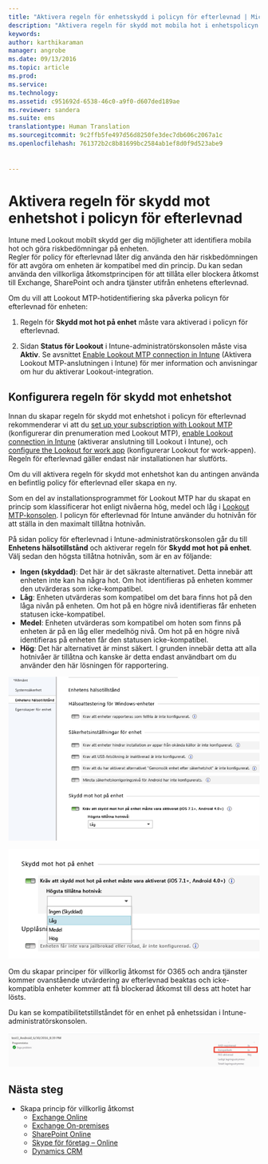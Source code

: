 ```yaml
---
title: "Aktivera regeln för enhetsskydd i policyn för efterlevnad | Microsoft Intune"
description: "Aktivera regeln för skydd mot mobila hot i enhetspolicyn för efterlevnad."
keywords: 
author: karthikaraman
manager: angrobe
ms.date: 09/13/2016
ms.topic: article
ms.prod: 
ms.service: 
ms.technology: 
ms.assetid: c951692d-6538-46c0-a9f0-d607ded189ae
ms.reviewer: sandera
ms.suite: ems
translationtype: Human Translation
ms.sourcegitcommit: 9c2ffb5fe497d56d8250fe3dec7db606c2067a1c
ms.openlocfilehash: 761372b2c8b81699bc2584ab1ef8d0f9d523abe9


---
```


# Aktivera regeln för skydd mot enhetshot i policyn för efterlevnad
Intune med Lookout mobilt skydd ger dig möjligheter att identifiera mobila hot och göra riskbedömningar på enheten.  
Regler för policy för efterlevnad låter dig använda den här riskbedömningen för att avgöra om enheten är kompatibel med din princip. Du kan sedan använda den villkorliga åtkomstprincipen för att tillåta eller blockera åtkomst till Exchange, SharePoint och andra tjänster utifrån enhetens efterlevnad.

Om du vill att Lookout MTP-hotidentifiering ska påverka policyn för efterlevnad för enheten:

1.  Regeln för **Skydd mot hot på enhet** måste vara aktiverad i policyn för efterlevnad.

2.  Sidan **Status för Lookout** i Intune-administratörskonsolen måste visa **Aktiv**. Se avsnittet [Enable Lookout MTP connection in Intune](enable-lookout-mtp-connection-in-intune.md) (Aktivera Lookout MTP-anslutningen i Intune) för mer information och anvisningar om hur du aktiverar Lookout-integration.


## Konfigurera regeln för skydd mot enhetshot

Innan du skapar regeln för skydd mot enhetshot i policyn för efterlevnad rekommenderar vi att du [set up your subscription with Lookout MTP](set-up-your-subscription-with-lookout-mtp.md) (konfigurerar din prenumeration med Lookout MTP), [enable Lookout connection in Intune](enable-lookout-mtp-connection-in-intune.md) (aktiverar anslutning till Lookout i Intune), och [configure the Lookout for work app](configure-and-deploy-lookout-for-work-apps.md) (konfigurerar Lookout for work-appen). Regeln för efterlevnad gäller endast när installationen har slutförts.

Om du vill aktivera regeln för skydd mot enhetshot kan du antingen använda en befintlig policy för efterlevnad eller skapa en ny.

Som en del av installationsprogrammet för Lookout MTP har du skapat en princip som klassificerar hot enligt nivåerna hög, medel och låg i [Lookout MTP-konsolen](https://aad.lookout.com). I policyn för efterlevnad för Intune använder du hotnivån för att ställa in den maximalt tillåtna hotnivån.

På sidan policy för efterlevnad i Intune-administratörskonsolen går du till **Enhetens hälsotillstånd** och aktiverar regeln för **Skydd mot hot på enhet**. Välj sedan den högsta tillåtna hotnivån, som är en av följande:
* **Ingen (skyddad)**: Det här är det säkraste alternativet.  Detta innebär att enheten inte kan ha några hot.  Om hot identifieras på enheten kommer den utvärderas som icke-kompatibel.  
* **Låg**: Enheten utvärderas som kompatibel om det bara finns hot på den låga nivån på enheten. Om hot på en högre nivå identifieras får enheten statusen icke-kompatibel.
* **Medel**: Enheten utvärderas som kompatibel om hoten som finns på enheten är på en låg eller medelhög nivå. Om hot på en högre nivå identifieras på enheten får den statusen icke-kompatibel.
* **Hög**: Det här alternativet är minst säkert. I grunden innebär detta att alla hotnivåer är tillåtna och kanske är detta endast användbart om du använder den här lösningen för rapportering.

![skärmbild som visar regeln för skydd mot enhetshot i ](../media/mtp/mtp-compliance-policy-rule.png)

![skärmbild som visar alternativet för hotnivåer för regeln för skydd mot enhetshot](../media/mtp/mtp-compliance-policy-setting.png)

Om du skapar principer för villkorlig åtkomst för O365 och andra tjänster kommer ovanstående utvärdering av efterlevnad beaktas och icke-kompatibla enheter kommer att få blockerad åtkomst till dess att hotet har lösts.

Du kan se kompatibilitetstillståndet för en enhet på enhetssidan i Intune-administratörskonsolen.

![skärmbild som visar enhetssidan i Intune-administratörskonsolen som visar kompatibilitetstillståndet för en enhet](../media/mtp/mtp-device-status-intune-console.png)

## Nästa steg
* Skapa princip för villkorlig åtkomst
  * [Exchange Online](restrict-access-to-exchange-online-with-microsoft-intune.md)
  * [Exchange On-premises](restrict-access-to-exchange-onpremises-with-microsoft-intune.md)
  * [SharePoint Online](restrict-access-to-sharepoint-online-with-microsoft-intune.md)
  * [Skype för företag – Online](restrict-access-to-skype-for-business-online-with-microsoft-intune,md)
  * [Dynamics CRM](restrict-access-to-dynamics-crm-online-with-microsoft-intune.md)



<!--HONumber=Sep16_HO2-->


